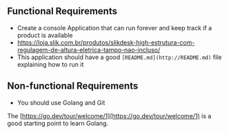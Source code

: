 ## Functional Requirements

- Create a console Application that can run forever and keep track if a product is available
- https://loja.slik.com.br/produtos/slikdesk-high-estrutura-com-regulagem-de-altura-eletrica-tampo-nao-incluso/
- This application should have a good `[README.md](http://README.md)` file explaining how to run it

## Non-functional Requirements

- You should use Golang and Git

The [https://go.dev/tour/welcome/1](https://go.dev/tour/welcome/1) is a good starting point to learn Golang.


